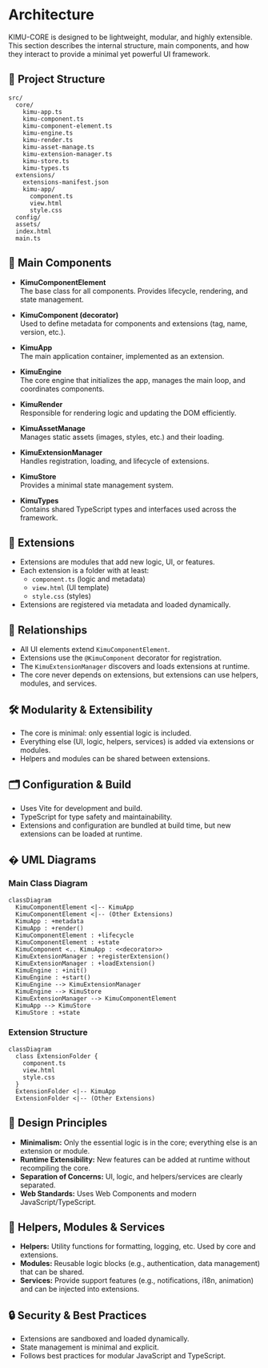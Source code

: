 # Architecture

KIMU-CORE is designed to be lightweight, modular, and highly extensible.
This section describes the internal structure, main components, and how they interact to provide a minimal yet powerful UI framework.


## 📁 Project Structure

```
src/
  core/
    kimu-app.ts
    kimu-component.ts
    kimu-component-element.ts
    kimu-engine.ts
    kimu-render.ts
    kimu-asset-manage.ts
    kimu-extension-manager.ts
    kimu-store.ts
    kimu-types.ts
  extensions/
    extensions-manifest.json
    kimu-app/
      component.ts
      view.html
      style.css
  config/
  assets/
  index.html
  main.ts
```


## 🧩 Main Components

- **KimuComponentElement**  
  The base class for all components. Provides lifecycle, rendering, and state management.

- **KimuComponent (decorator)**  
  Used to define metadata for components and extensions (tag, name, version, etc.).

- **KimuApp**  
  The main application container, implemented as an extension.

- **KimuEngine**  
  The core engine that initializes the app, manages the main loop, and coordinates components.

- **KimuRender**  
  Responsible for rendering logic and updating the DOM efficiently.

- **KimuAssetManage**  
  Manages static assets (images, styles, etc.) and their loading.

- **KimuExtensionManager**  
  Handles registration, loading, and lifecycle of extensions.

- **KimuStore**  
  Provides a minimal state management system.

- **KimuTypes**  
  Contains shared TypeScript types and interfaces used across the framework.

## 🧩 Extensions

- Extensions are modules that add new logic, UI, or features.
- Each extension is a folder with at least:
  - `component.ts` (logic and metadata)
  - `view.html` (UI template)
  - `style.css` (styles)
- Extensions are registered via metadata and loaded dynamically.


## 🔗 Relationships

- All UI elements extend `KimuComponentElement`.
- Extensions use the `@KimuComponent` decorator for registration.
- The `KimuExtensionManager` discovers and loads extensions at runtime.
- The core never depends on extensions, but extensions can use helpers, modules, and services.


## 🛠️ Modularity & Extensibility

- The core is minimal: only essential logic is included.
- Everything else (UI, logic, helpers, services) is added via extensions or modules.
- Helpers and modules can be shared between extensions.


## 🗂️ Configuration & Build

- Uses Vite for development and build.
- TypeScript for type safety and maintainability.
- Extensions and configuration are bundled at build time, but new extensions can be loaded at runtime.


## �️ UML Diagrams

### Main Class Diagram

```mermaid
classDiagram
  KimuComponentElement <|-- KimuApp
  KimuComponentElement <|-- (Other Extensions)
  KimuApp : +metadata
  KimuApp : +render()
  KimuComponentElement : +lifecycle
  KimuComponentElement : +state
  KimuComponent <.. KimuApp : <<decorator>>
  KimuExtensionManager : +registerExtension()
  KimuExtensionManager : +loadExtension()
  KimuEngine : +init()
  KimuEngine : +start()
  KimuEngine --> KimuExtensionManager
  KimuEngine --> KimuStore
  KimuExtensionManager --> KimuComponentElement
  KimuApp --> KimuStore
  KimuStore : +state
```

### Extension Structure

```mermaid
classDiagram
  class ExtensionFolder {
    component.ts
    view.html
    style.css
  }
  ExtensionFolder <|-- KimuApp
  ExtensionFolder <|-- (Other Extensions)
```


## 🧭 Design Principles

- **Minimalism:** Only the essential logic is in the core; everything else is an extension or module.
- **Runtime Extensibility:** New features can be added at runtime without recompiling the core.
- **Separation of Concerns:** UI, logic, and helpers/services are clearly separated.
- **Web Standards:** Uses Web Components and modern JavaScript/TypeScript.


## 🧩 Helpers, Modules & Services

- **Helpers:** Utility functions for formatting, logging, etc. Used by core and extensions.
- **Modules:** Reusable logic blocks (e.g., authentication, data management) that can be shared.
- **Services:** Provide support features (e.g., notifications, i18n, animation) and can be injected into extensions.


## 🔒 Security & Best Practices

- Extensions are sandboxed and loaded dynamically.
- State management is minimal and explicit.
- Follows best practices for modular JavaScript and TypeScript.
